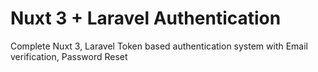# Nuxt 3 + Laravel Authentication

Complete Nuxt 3, Laravel Token based authentication system with Email verification, Password Reset